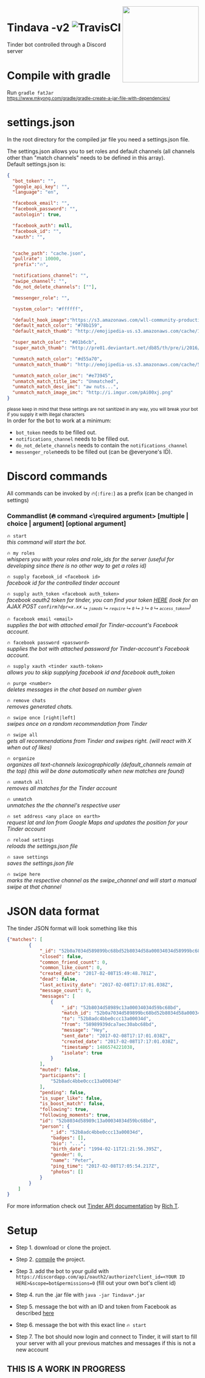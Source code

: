 <img align="right" src="http://i.imgur.com/mjcs71U.png" height="200" width="200"/>

# Tindava -v2 ![TravisCI](https://travis-ci.org/Simen-Jens/Tindava.svg?branch=master)
Tinder bot controlled through a Discord server<br />





# Compile with gradle
Run `gradle fatJar`</br>
<sub>https://www.mkyong.com/gradle/gradle-create-a-jar-file-with-dependencies/</sub>

# settings.json
In the root directory for the compiled jar file you need a settings.json file.

The settings.json allows you to set roles and default channels (all channels other than "match channels" needs to be defined in this array). <br /> Default settings.json is:
```json
{
  "bot_token": "",
  "google_api_key": "",
  "language": "en",

  "facebook_email": "",
  "facebook_password": "",
  "autologin": true,

  "facebook_auth": null,
  "facebook_id": "",
  "xauth": "",


  "cache_path": "cache.json",
  "pullrate": 10000,
  "prefix":"🔥",

  "notifications_channel": "",
  "swipe_channel": "",
  "do_not_delete_channels": [""],

  "messenger_role": "",

  "system_color": "#ffffff",

  "default_hook_image":"https://s3.amazonaws.com/wll-community-production/images/no-avatar.png",
  "default_match_color": "#78b159",
  "default_match_thumb": "http://emojipedia-us.s3.amazonaws.com/cache/16/22/1622b595a25ee401f56aa047cd4520eb.png",

  "super_match_color": "#01b6cb",
  "super_match_thumb": "http://pre01.deviantart.net/db85/th/pre/i/2016/295/b/0/tinder_super_like_star_by_topher147-dalwd0y.png",

  "unmatch_match_color": "#d55a70",
  "unmatch_match_thumb": "http://emojipedia-us.s3.amazonaws.com/cache/51/3a/513a734baf098ead6eb961f8d4092fc3.png",

  "unmatch_match_color_imc": "#e73945",
  "unmatch_match_title_imc": "Unmatched",
  "unmatch_match_desc_imc": "aw nuts...",
  "unmatch_match_image_imc": "http://i.imgur.com/pAi00xj.png"
}

```
<sub>please keep in mind that these settings are not sanitized in any way, you will break your bot if you supply it with illegal characters</sub></br >
In order for the bot to work at a minimum:
* `bot_token` needs to be filled out.
* `notifications_channel` needs to be filled out.
* `do_not_delete_channels` needs to contain the `notifications_channel`
* `messenger_role`needs to be filled out (can be @everyone's ID).

# Discord commands
All commands can be invoked by 🔥(`:fire:`) as a prefix (can be changed in settings)

### Commandlist (🔥 command <\required argument> [multiple | choice | argument] [optional argument] ###

`🔥 start`<br />
*this command will start the bot.*

`🔥 my roles`<br />
*whispers you with your roles and role_ids for the server (useful for developing since there is no other way to get a roles id)*

`🔥 supply facebook_id <facebook id>`<br />
*facebook id for the controlled tinder account*

`🔥 supply auth_token <facebook auth_token>`<br />
*facebook oauth2 token for tinder, you can find your token <a href="https://www.facebook.com/dialog/oauth?client_id=464891386855067&redirect_uri=fbconnect://success&scope=basic_info,email,public_profile,user_about_me,user_activities,user_birthday,user_education_history,user_friends,user_interests,user_likes,user_location,user_photos,user_relationship_details&response_type=token">HERE</a> (look for an AJAX POST `confirm?dpr=x.xx` <sub>↳ `jsmods` ↳ `require` ↳ `0` ↳ `3` ↳ `0` ↳ `access_token=`</sub>)*

`🔥 facebook email <email>`<br />
*supplies the bot with attached email for Tinder-account's Facebook account.*

`🔥 facebook password <password>`<br />
*supplies the bot with attached password for Tinder-account's Facebook account.*

`🔥 supply xauth <tinder xauth-token>`<br />
*allows you to skip supplying facebook id and facebook auth_token*

`🔥 purge <number>`<br />
*deletes messages in the chat based on number given*

`🔥 remove chats`<br />
*removes generated chats.*

`🔥 swipe once [right|left]`<br />
*swipes once on a random recommendation from Tinder*

`🔥 swipe all`<br />
*gets all recommendations from Tinder and swipes right. (will react with X when out of likes)*

`🔥 organize`<br />
*organizes all text-channels lexicographically (default_channels remain at the top) (this will be done automatically when new matches are found)*

`🔥 unmatch all`<br />
*removes all matches for the Tinder account*

`🔥 unmatch`<br />
*unmatches the the channel's respective user*

`🔥 set address <any place on earth>`<br />
*request lat and lon from Google Maps and updates the position for your Tinder account*

`🔥 reload settings`<br />
*reloads the settings.json file*

`🔥 save settings`<br />
*saves the settings.json file*

`🔥 swipe here`<br />
*marks the respective channel as the swipe_channel and will start a manual swipe at that channel*

# JSON data format
The tinder JSON format will look something like this
```JSON
{"matches": [
		{
			"_id": "52b0a7034d589899bc68bd52b8034d58a00034034d58999bc68bd",
			"closed": false,
			"common_friend_count": 0,
			"common_like_count": 0,
			"created_date": "2017-02-08T15:49:48.781Z",
			"dead": false,
			"last_activity_date": "2017-02-08T17:17:01.038Z",
			"message_count": 0,
			"messages": [
				{
					"_id": "52b8034d58989c13a00034034d59bc68bd",
					"match_id": "52b0a7034d589899bc68bd52b8034d58a00034034d58999bc68bd",
					"to": "52b8adc4bbe0ccc13a00034d",
					"from": "58989939dca7aec30abc68bd",
					"message": "Hey",
					"sent_date": "2017-02-08T17:17:01.038Z",
					"created_date": "2017-02-08T17:17:01.038Z",
					"timestamp": 1486574221038,
					"isolate": true
				}
			],
			"muted": false,
			"participants": [
				"52b8adc4bbe0ccc13a00034d"
			],
			"pending": false,
			"is_super_like": false,
			"is_boost_match": false,
			"following": true,
			"following_moments": true,
			"id": "52b8034d58989c13a00034034d59bc68bd",
			"person": {
				"_id": "52b8adc4bbe0ccc13a00034d",
				"badges": [],
				"bio": "...",
				"birth_date": "1994-02-11T21:21:56.395Z",
				"gender": 0,
				"name": "Peter",
				"ping_time": "2017-02-08T17:05:54.217Z",
				"photos": []
			}
		}
    ]
}
```

For more information check out <a href="https://gist.github.com/rtt/10403467">Tinder API documentation</a> by <a href="https://gist.github.com/rtt">Rich T</a>.

# Setup
* Step 1. download or clone the project.

* Step 2. <a href="#compile-with-gradle">compile</a> the project.

* Step 3. add the bot to your guild with `https://discordapp.com/api/oauth2/authorize?client_id=<YOUR ID HERE>&scope=bot&permissions=0` (fill out your own bot's client id)

* Step 4. run the .jar file with `java -jar Tindava*.jar`

* Step 5. message the bot with an ID and token from Facebook as described <a href="#discord-commands">here</a>

* Step 6. message the bot with this exact line `🔥 start`

* Step 7. The bot should now login and connect to Tinder, it will start to fill your server with all your previous matches and messages if this is not a new account
## THIS IS A WORK IN PROGRESS
